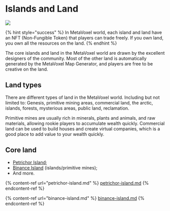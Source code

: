 # Islands and Land

![](https://img.snowcrash.finance/site/docs-snowcrash-finance/MetaVoxel-BinanceIsland.003.jpeg)

{% hint style="success" %}
In MetaVoxel world, each island and land have an NFT (Non-Fungible Token) that players can trade freely. If you own land, you own all the resources on the land.
{% endhint %}

The core islands and land in the MetaVoxel world are drawn by the excellent designers of the community. Most of the other land is automatically generated by the MetaVoxel Map Generator, and players are free to be creative on the land.

## Land types

There are different types of land in the MetaVoxel world. Including but not limited to: Genesis, primitive mining areas, commercial land, the arctic, islands, forests, mysterious areas, public land, reclamation.

Primitive mines are usually rich in minerals, plants and animals, and raw materials, allowing rookie players to accumulate wealth quickly. Commercial land can be used to build houses and create virtual companies, which is a good place to add value to your wealth quickly.

## Core land

* [Petrichor Island](https://docs.snowcrash.finance/gameplay/islands-and-land/petrichor-island);
* [Binance Island](https://docs.snowcrash.finance/gameplay/islands-and-land/binance-island) (islands/primitive mines);
* And more.

{% content-ref url="petrichor-island.md" %}
[petrichor-island.md](petrichor-island.md)
{% endcontent-ref %}

{% content-ref url="binance-island.md" %}
[binance-island.md](binance-island.md)
{% endcontent-ref %}
